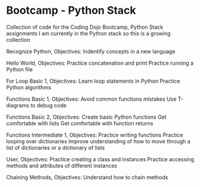 # Bootcamp - Python Stack
Collection of code for the Coding Dojo Bootcamp, Python Stack assignments
I am currently in the Python stack so this is a growing collection

Recognize Python, Objectives:
    Indentify concepts in a new language

Hello World, Objectives:
    Practice concatenation and print
    Practice running a Python file

For Loop Basic 1, Objectives:
    Learn loop statements in Python
    Practice Python algorithms

Functions Basic 1, Objectives:
    Avoid common functions mistakes
    Use T-diagrams to debug code

Functions Basic 2, Objectives:
    Create basic Python functions
    Get comfortable with lists
    Get comfortable with function returns 

Functions Intermediate 1, Objectives:
    Practice writing functions
    Practice looping over dictionaries
    Improve understanding of how to move through a list of dictionaries or a dictionary of lists

User, Objectives:
    Practice creating a class and instances
    Practice accessing methods and attributes of different instances

Chaining Methods, Objectives:
    Understand how to chain methods
